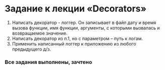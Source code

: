 # Задание к лекции «Decorators»
1.	Написать декоратор - логгер. Он записывает в файл дату и время вызова функции, имя функции, аргументы, с которыми вызвалась и возвращаемое значение.
2.	Написать декоратор из п.1, но с параметром – путь к логам.
3.	Применить написанный логгер к приложению из любого предыдущего д/з.
### Все задания выполнены, зачтено
